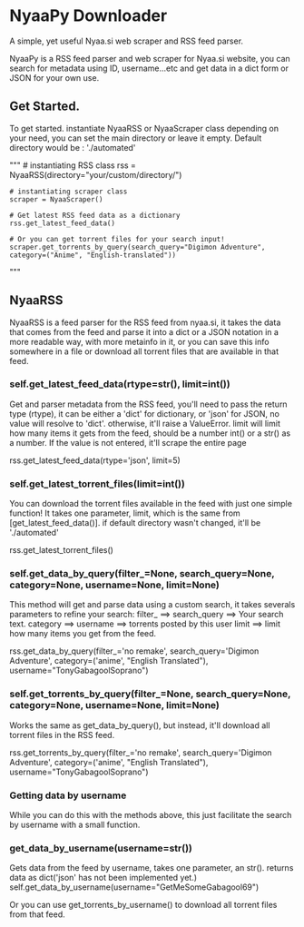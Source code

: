 ﻿# NyaaPy Downloader
A simple, yet useful Nyaa.si web scraper and RSS feed parser.

NyaaPy is a RSS feed parser and web scraper for Nyaa.si website, you can search for metadata using ID, username...etc
and get data in a dict form or JSON for your own use.

## Get Started.

To get started. instantiate NyaaRSS or NyaaScraper class depending on your need, you can set the main directory or leave it empty. Default directory would be : './automated'

"""
    # instantiating RSS class
    rss = NyaaRSS(directory="your/custom/directory/")

    # instantiating scraper class
    scraper = NyaaScraper()

    # Get latest RSS feed data as a dictionary
    rss.get_latest_feed_data()

    # Or you can get torrent files for your search input!
    scraper.get_torrents_by_query(search_query="Digimon Adventure", category=("Anime", "English-translated"))
    
"""

## NyaaRSS

NyaaRSS is a feed parser for the RSS feed from nyaa.si, it takes the data that comes from the feed and parse it into a dict or
a JSON notation in a more readable way, with more metainfo in it, or you can save this info somewhere in a file or download 
all torrent files that are available in that feed.

### self.get_latest_feed_data(rtype=str(), limit=int())

Get and parser metadata from the RSS feed, you'll need to pass the return type (rtype), it can be either a 'dict' for dictionary, or 'json' for JSON, no value will resolve to 'dict'. otherwise, it'll raise a ValueError. limit will limit how
many items it gets from the feed, should be a number int() or a str() as a number. If the value is not entered, it'll scrape
the entire page

rss.get_latest_feed_data(rtype='json', limit=5)

### self.get_latest_torrent_files(limit=int())


You can download the torrent files available in the feed with just one simple function! It takes one parameter, limit, which is
the same from [get_latest_feed_data()]. if default directory wasn't changed, it'll be './automated'

rss.get_latest_torrent_files()

### self.get_data_by_query(filter_=None, search_query=None, category=None, username=None, limit=None)


This method will get and parse data using a custom search, it takes severals parameters to refine your search:
filter_ ==>
search_query ==> Your search text.
category ==>
username ==> torrents posted by this user
limit ==> limit how many items you get from the feed.

rss.get_data_by_query(filter_='no remake', search_query='Digimon Adventure', category=('anime', "English Translated"), username="TonyGabagoolSoprano")


### self.get_torrents_by_query(filter_=None, search_query=None, category=None, username=None, limit=None)
Works the same as get_data_by_query(), but instead, it'll download all torrent files in the RSS feed.

rss.get_torrents_by_query(filter_='no remake', search_query='Digimon Adventure', category=('anime', "English Translated"), username="TonyGabagoolSoprano")


### Getting data by username
While you can do this with the methods above, this just facilitate the search by username with a small function.

### get_data_by_username(username=str())
Gets data from the feed by username, takes one parameter, an str(). returns data as dict('json' has not been implemented yet.)
self.get_data_by_username(username="GetMeSomeGabagool69")

Or you can use get_torrents_by_username() to download all torrent files from that feed.

